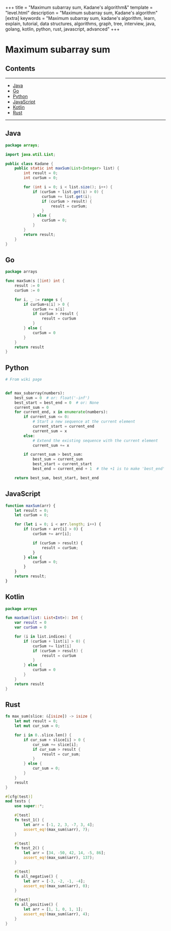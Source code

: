 +++
title = "Maximum subarray sum, Kadane's algorithm&"
template = "level.html"
description = "Maximum subarray sum, Kadane's algorithm"
[extra]
    keywords = "Maximum subarray sum, kadane's algorithm, learn, explain, tutorial, data structures, algorithms, graph, tree, interview, java, golang, kotlin, python, rust, javascript, advanced"
+++

# Maximum subarray sum

## Contents

---

- [Java](#java)
- [Go](#go)
- [Python](#python)
- [JavaScript](#javascript)
- [Kotlin](#kotlin)
- [Rust](#rust)

---
 

<div id="java"/>

## Java


```java
package arrays;

import java.util.List;

public class Kadane {
    public static int maxSum(List<Integer> list) {
        int result = 0;
        int curSum = 0;

        for (int i = 0; i < list.size(); i++) {
            if (curSum + list.get(i) > 0) {
                curSum += list.get(i);
                if (curSum > result) {
                    result = curSum;
                }
            } else {
                curSum = 0;
            }
        }
        return result;
    }
}
```

<div id="go"/>

## Go

```go
package arrays

func maxSum(s []int) int {
	result := 0
	curSum := 0

	for i, _ := range s {
		if curSum+s[i] > 0 {
			curSum += s[i]
			if curSum > result {
				result = curSum
			}
		} else {
			curSum = 0
		}
	}
	return result
}
```


<div id="python"/>

## Python
```python
# From wiki page


def max_subarray(numbers):
    best_sum = 0  # or: float('-inf')
    best_start = best_end = 0  # or: None
    current_sum = 0
    for current_end, x in enumerate(numbers):
        if current_sum <= 0:
            # Start a new sequence at the current element
            current_start = current_end
            current_sum = x
        else:
            # Extend the existing sequence with the current element
            current_sum += x

        if current_sum > best_sum:
            best_sum = current_sum
            best_start = current_start
            best_end = current_end + 1  # the +1 is to make 'best_end' exclusive

    return best_sum, best_start, best_end

```


<div id="javascript"/>

## JavaScript

```javascript
function maxSum(arr) {
    let result = 0;
    let curSum = 0;

    for (let i = 0; i < arr.length; i++) {
        if (curSum + arr[i] > 0) {
            curSum += arr[i];

            if (curSum > result) {
                result = curSum;
            }
        } else {
            curSum = 0;
        }
    }
    return result;
}
```


<div id="kotlin"/>

## Kotlin

```kotlin
package arrays

fun maxSum(list: List<Int>): Int {
    var result = 0
    var curSum = 0

    for (i in list.indices) {
        if (curSum + list[i] > 0) {
            curSum += list[i]
            if (curSum > result) {
                result = curSum
            }
        } else {
            curSum = 0
        }
    }
    return result
}
```


<div id="rust"/>

## Rust

```rust
fn max_sum(slice: &[isize]) -> isize {
    let mut result = 0;
    let mut cur_sum = 0;

    for i in 0..slice.len() {
        if cur_sum + slice[i] > 0 {
            cur_sum += slice[i];
            if cur_sum > result {
                result = cur_sum;
            }
        } else {
            cur_sum = 0;
        }
    }
    result
}

#[cfg(test)]
mod tests {
    use super::*;

    #[test]
    fn test_1() {
        let arr = [-1, 2, 3, -7, 3, 4];
        assert_eq!(max_sum(&arr), 7);
    }

    #[test]
    fn test_2() {
        let arr = [34, -50, 42, 14, -5, 86];
        assert_eq!(max_sum(&arr), 137);
    }

    #[test]
    fn all_negative() {
        let arr = [-3, -2, -1, -4];
        assert_eq!(max_sum(&arr), 0);
    }

    #[test]
    fn all_positive() {
        let arr = [1, 1, 0, 1, 1];
        assert_eq!(max_sum(&arr), 4);
    }
}
```

